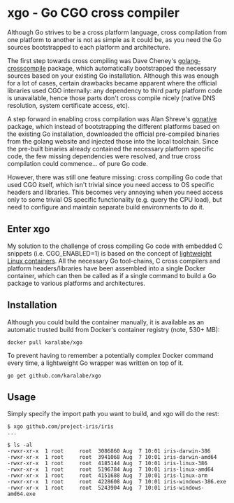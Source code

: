 xgo - Go CGO cross compiler
===========================

Although Go strives to be a cross platform language, cross compilation from one
platform to another is not as simple as it could be, as you need the Go sources
bootstrapped to each platform and architecture.

The first step towards cross compiling was Dave Cheney's [golang-crosscompile](https://github.com/davecheney/golang-crosscompile)
package, which automatically bootstrapped the necessary sources based on your
existing Go installation. Although this was enough for a lot of cases, certain
drawbacks became apparent where the official libraries used CGO internally: any
dependency to third party platform code is unavailable, hence those parts don't
cross compile nicely (native DNS resolution, system certificate access, etc).

A step forward in enabling cross compilation was Alan Shreve's [gonative](https://github.com/inconshreveable/gonative)
package, which instead of bootstrapping the different platforms based on the
existing Go installation, downloaded the official pre-compiled binaries from the
golang website and injected those into the local toolchain. Since the pre-built
binaries already contained the necessary platform specific code, the few missing
dependencies were resolved, and true cross compilation could commence... of pure
Go code.

However, there was still one feature missing: cross compiling Go code that used
CGO itself, which isn't trivial since you need access to OS specific headers and
libraries. This becomes very annoying when you need access only to some trivial
OS specific functionality (e.g. query the CPU load), but need to configure and
maintain separate build environments to do it.

Enter xgo
---------

My solution to the challenge of cross compiling Go code with embedded C snippets
(i.e. CGO_ENABLED=1) is based on the concept of [lightweight Linux containers](http://en.wikipedia.org/wiki/LXC).
All the necessary Go tool-chains, C cross compilers and platform headers/libraries
have been assembled into a single Docker container, which can then be called as if
a single command to build a Go package to various platforms and architectures.

Installation
------------

Although you could build the container manually, it is available as an automatic
trusted build from Docker's container registry (note, 530+ MB):

    docker pull karalabe/xgo

To prevent having to remember a potentially complex Docker command every time,
a lightweight Go wrapper was written on top of it.

    go get github.com/karalabe/xgo

Usage
-----

Simply specify the import path you want to build, and xgo will do the rest:

    $ xgo github.com/project-iris/iris
    ...

    $ ls -al
    -rwxr-xr-x  1 root     root  3086860 Aug  7 10:01 iris-darwin-386
    -rwxr-xr-x  1 root     root  3941068 Aug  7 10:01 iris-darwin-amd64
    -rwxr-xr-x  1 root     root  4185144 Aug  7 10:01 iris-linux-386
    -rwxr-xr-x  1 root     root  5196784 Aug  7 10:01 iris-linux-amd64
    -rwxr-xr-x  1 root     root  4151688 Aug  7 10:01 iris-linux-arm
    -rwxr-xr-x  1 root     root  4228608 Aug  7 10:01 iris-windows-386.exe
    -rwxr-xr-x  1 root     root  5243904 Aug  7 10:01 iris-windows-amd64.exe
